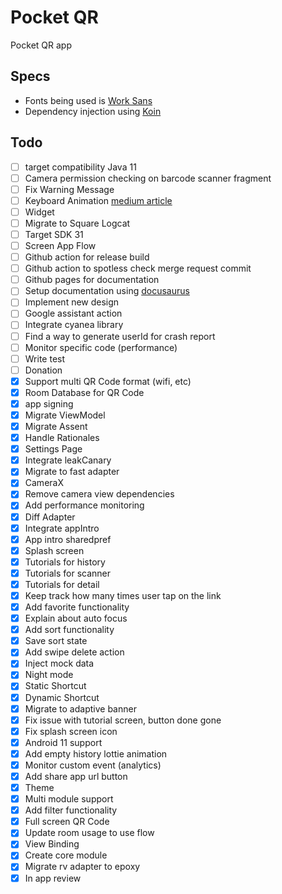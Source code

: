 # Pocket QR

Pocket QR app

## Specs
* Fonts being used is [Work Sans](https://fonts.google.com/specimen/Work+Sans)
* Dependency injection using [Koin](https://insert-koin.io/)

## Todo

- [ ] target compatibility Java 11 
- [ ] Camera permission checking on barcode scanner fragment
- [ ] Fix Warning Message
- [ ] Keyboard Animation [medium article](https://medium.com/androiddevelopers/animating-your-keyboard-fb776a8fb66d)
- [ ] Widget
- [ ] Migrate to Square Logcat
- [ ] Target SDK 31
- [ ] Screen App Flow
- [ ] Github action for release build
- [ ] Github action to spotless check merge request commit
- [ ] Github pages for documentation
- [ ] Setup documentation using [docusaurus](https://v2.docusaurus.io/docs/)
- [ ] Implement new design
- [ ] Google assistant action
- [ ] Integrate cyanea library
- [ ] Find a way to generate userId for crash report
- [ ] Monitor specific code (performance)
- [ ] Write test
- [ ] Donation
- [x] Support multi QR Code format (wifi, etc)
- [x] Room Database for QR Code
- [x] app signing
- [x] Migrate ViewModel
- [x] Migrate Assent
- [x] Handle Rationales
- [x] Settings Page
- [x] Integrate leakCanary
- [x] Migrate to fast adapter
- [x] CameraX
- [x] Remove camera view dependencies
- [x] Add performance monitoring
- [x] Diff Adapter
- [x] Integrate appIntro
- [x] App intro sharedpref
- [x] Splash screen
- [x] Tutorials for history
- [x] Tutorials for scanner
- [x] Tutorials for detail
- [x] Keep track how many times user tap on the link
- [x] Add favorite functionality
- [x] Explain about auto focus
- [x] Add sort functionality
- [x] Save sort state
- [x] Add swipe delete action
- [x] Inject mock data
- [x] Night mode
- [x] Static Shortcut
- [x] Dynamic Shortcut
- [x] Migrate to adaptive banner
- [x] Fix issue with tutorial screen, button done gone
- [x] Fix splash screen icon
- [x] Android 11 support
- [x] Add empty history lottie animation
- [x] Monitor custom event (analytics)
- [x] Add share app url button
- [x] Theme
- [x] Multi module support
- [x] Add filter functionality
- [x] Full screen QR Code
- [x] Update room usage to use flow
- [x] View Binding
- [x] Create core module
- [x] Migrate rv adapter to epoxy
- [x] In app review
